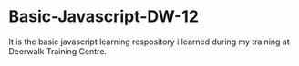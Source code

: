 # Basic-Javascript-DW-12
It is the basic javascript learning respository i learned during my training at Deerwalk Training Centre.
